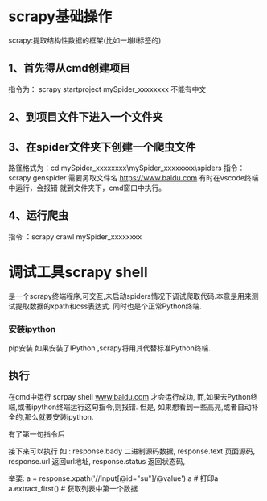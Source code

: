 <!--
 * @Author: your name
 * @Date: 2022-03-23 14:29:20
 * @LastEditTime: 2022-03-25 14:37:02
 * @LastEditors: Please set LastEditors
 * @Description: 打开koroFileHeader查看配置 进行设置: https://github.com/OBKoro1/koro1FileHeader/wiki/%E9%85%8D%E7%BD%AE
 * @FilePath: \python_study_2022\3-23-scrapy四块皮.md
-->
# scrapy基础操作
 scrapy:提取结构性数据的框架(比如一堆li标签的)
## 1、首先得从cmd创建项目
 指令为： scrapy startproject mySpider_xxxxxxxx 不能有中文

## 2、到项目文件下进入一个文件夹

## 3、在spider文件夹下创建一个爬虫文件
 路径格式为：cd mySpider_xxxxxxxx\mySpider_xxxxxxxx\spiders
 指令：scrapy genspider 需要另取文件名 https://www.baidu.com
 有时在vscode终端中运行，会报错 就到文件夹下，cmd窗口中执行。

## 4、运行爬虫
 指令 ：scrapy crawl mySpider_xxxxxxxx

# 调试工具scrapy shell
是一个scrapy终端程序,可交互,未启动spiders情况下调试爬取代码.本意是用来测试提取数据的xpath和css表达式.
同时也是个正常Python终端.
### 安装ipython
pip安装
如果安装了IPython ,scrapy将用其代替标准Python终端.

## 执行
在cmd中运行 scrpay shell www.baidu.com 才会运行成功, 而,如果去Python终端,或者ipython终端运行这句指令,则报错.
但是,
如果想看到一些高亮,或者自动补全的,那么就要安装ipython.


有了第一句指令后

接下来可以执行 如 :
response.bady 二进制源码数据,
response.text 页面源码,
response.url 返回url地址,
response.status 返回状态码,

举栗:
a = response.xpath('//input[@id="su"]/@value')
a # 打印a
a.extract_first()  # 获取列表中第一个数据


